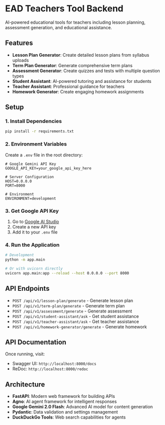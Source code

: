 # EAD Teachers Tool Backend

AI-powered educational tools for teachers including lesson planning, assessment generation, and educational assistance.

## Features

- **Lesson Plan Generator**: Create detailed lesson plans from syllabus uploads
- **Term Plan Generator**: Generate comprehensive term plans
- **Assessment Generator**: Create quizzes and tests with multiple question types
- **Student Assistant**: AI-powered tutoring and assistance for students
- **Teacher Assistant**: Professional guidance for teachers
- **Homework Generator**: Create engaging homework assignments

## Setup

### 1. Install Dependencies

```bash
pip install -r requirements.txt
```

### 2. Environment Variables

Create a `.env` file in the root directory:

```env
# Google Gemini API Key
GOOGLE_API_KEY=your_google_api_key_here

# Server Configuration
HOST=0.0.0.0
PORT=8000

# Environment
ENVIRONMENT=development
```

### 3. Get Google API Key

1. Go to [Google AI Studio](https://makersuite.google.com/app/apikey)
2. Create a new API key
3. Add it to your `.env` file

### 4. Run the Application

```bash
# Development
python -m app.main

# Or with uvicorn directly
uvicorn app.main:app --reload --host 0.0.0.0 --port 8000
```

## API Endpoints

- `POST /api/v1/lesson-plan/generate` - Generate lesson plan
- `POST /api/v1/term-plan/generate` - Generate term plan
- `POST /api/v1/assessment/generate` - Generate assessment
- `POST /api/v1/student-assistant/ask` - Get student assistance
- `POST /api/v1/teacher-assistant/ask` - Get teacher assistance
- `POST /api/v1/homework-generator/generate` - Generate homework

## API Documentation

Once running, visit:
- Swagger UI: `http://localhost:8000/docs`
- ReDoc: `http://localhost:8000/redoc`

## Architecture

- **FastAPI**: Modern web framework for building APIs
- **Agno**: AI agent framework for intelligent responses
- **Google Gemini 2.0 Flash**: Advanced AI model for content generation
- **Pydantic**: Data validation and settings management
- **DuckDuckGo Tools**: Web search capabilities for agents
